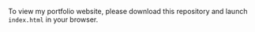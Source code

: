 To view my portfolio website, please download this repository and launch `index.html` in your browser.